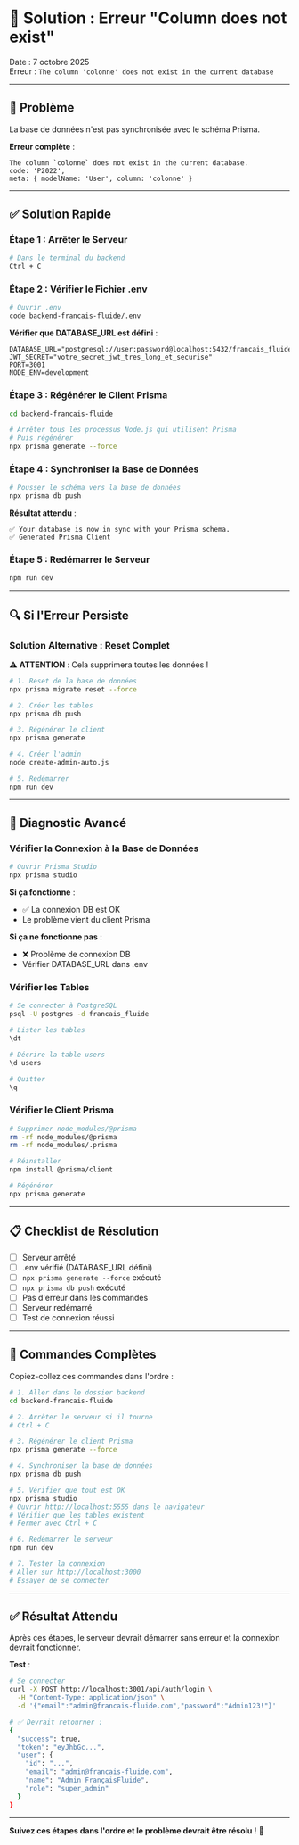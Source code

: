 # 🔧 Solution : Erreur "Column does not exist"

Date : 7 octobre 2025  
Erreur : `The column 'colonne' does not exist in the current database`

---

## 🎯 Problème

La base de données n'est pas synchronisée avec le schéma Prisma.

**Erreur complète** :
```
The column `colonne` does not exist in the current database.
code: 'P2022',
meta: { modelName: 'User', column: 'colonne' }
```

---

## ✅ Solution Rapide

### Étape 1 : Arrêter le Serveur

```bash
# Dans le terminal du backend
Ctrl + C
```

### Étape 2 : Vérifier le Fichier .env

```bash
# Ouvrir .env
code backend-francais-fluide/.env
```

**Vérifier que DATABASE_URL est défini** :
```env
DATABASE_URL="postgresql://user:password@localhost:5432/francais_fluide"
JWT_SECRET="votre_secret_jwt_tres_long_et_securise"
PORT=3001
NODE_ENV=development
```

### Étape 3 : Régénérer le Client Prisma

```bash
cd backend-francais-fluide

# Arrêter tous les processus Node.js qui utilisent Prisma
# Puis régénérer
npx prisma generate --force
```

### Étape 4 : Synchroniser la Base de Données

```bash
# Pousser le schéma vers la base de données
npx prisma db push
```

**Résultat attendu** :
```
✅ Your database is now in sync with your Prisma schema.
✅ Generated Prisma Client
```

### Étape 5 : Redémarrer le Serveur

```bash
npm run dev
```

---

## 🔍 Si l'Erreur Persiste

### Solution Alternative : Reset Complet

⚠️ **ATTENTION** : Cela supprimera toutes les données !

```bash
# 1. Reset de la base de données
npx prisma migrate reset --force

# 2. Créer les tables
npx prisma db push

# 3. Régénérer le client
npx prisma generate

# 4. Créer l'admin
node create-admin-auto.js

# 5. Redémarrer
npm run dev
```

---

## 🐛 Diagnostic Avancé

### Vérifier la Connexion à la Base de Données

```bash
# Ouvrir Prisma Studio
npx prisma studio
```

**Si ça fonctionne** :
- ✅ La connexion DB est OK
- Le problème vient du client Prisma

**Si ça ne fonctionne pas** :
- ❌ Problème de connexion DB
- Vérifier DATABASE_URL dans .env

### Vérifier les Tables

```bash
# Se connecter à PostgreSQL
psql -U postgres -d francais_fluide

# Lister les tables
\dt

# Décrire la table users
\d users

# Quitter
\q
```

### Vérifier le Client Prisma

```bash
# Supprimer node_modules/@prisma
rm -rf node_modules/@prisma
rm -rf node_modules/.prisma

# Réinstaller
npm install @prisma/client

# Régénérer
npx prisma generate
```

---

## 📋 Checklist de Résolution

- [ ] Serveur arrêté
- [ ] .env vérifié (DATABASE_URL défini)
- [ ] `npx prisma generate --force` exécuté
- [ ] `npx prisma db push` exécuté
- [ ] Pas d'erreur dans les commandes
- [ ] Serveur redémarré
- [ ] Test de connexion réussi

---

## 🎯 Commandes Complètes

Copiez-collez ces commandes dans l'ordre :

```bash
# 1. Aller dans le dossier backend
cd backend-francais-fluide

# 2. Arrêter le serveur si il tourne
# Ctrl + C

# 3. Régénérer le client Prisma
npx prisma generate --force

# 4. Synchroniser la base de données
npx prisma db push

# 5. Vérifier que tout est OK
npx prisma studio
# Ouvrir http://localhost:5555 dans le navigateur
# Vérifier que les tables existent
# Fermer avec Ctrl + C

# 6. Redémarrer le serveur
npm run dev

# 7. Tester la connexion
# Aller sur http://localhost:3000
# Essayer de se connecter
```

---

## ✅ Résultat Attendu

Après ces étapes, le serveur devrait démarrer sans erreur et la connexion devrait fonctionner.

**Test** :
```bash
# Se connecter
curl -X POST http://localhost:3001/api/auth/login \
  -H "Content-Type: application/json" \
  -d '{"email":"admin@francais-fluide.com","password":"Admin123!"}'

# ✅ Devrait retourner :
{
  "success": true,
  "token": "eyJhbGc...",
  "user": {
    "id": "...",
    "email": "admin@francais-fluide.com",
    "name": "Admin FrançaisFluide",
    "role": "super_admin"
  }
}
```

---

**Suivez ces étapes dans l'ordre et le problème devrait être résolu !** 🚀
